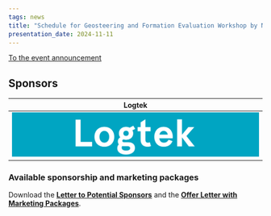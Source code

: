 ```yaml
---
tags: news
title: "Schedule for Geosteering and Formation Evaluation Workshop by NORCE and NFES, November 11-13, 2024"
presentation_date: 2024-11-11
---
```


[To the event announcement](/2024/03/26/geosteering-workshop-2024.html)


## Sponsors

| Logtek      |
|:-----------:|
| <img class="image" alt="Logtek logo" src="/assets/logos/Logtek.png"/> |

### Available sponsorship and marketing packages

Download the 
**[Letter to Potential Sponsors](/assets/workshop2024/geosteering-workshop-sponsor-NFES-2024-03-27.pdf)**
and the 
**[Offer Letter with Marketing Packages](/assets/workshop2024/geosteering-workshop-marketing-packages-NFES-2024-03-27.pdf)**.




